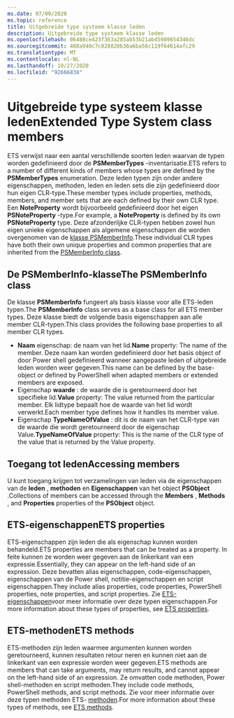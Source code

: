 ```yaml
---
ms.date: 07/09/2020
ms.topic: reference
title: Uitgebreide type systeem klasse leden
description: Uitgebreide type systeem klasse leden
ms.openlocfilehash: 06488ce423f363a285ab53b21ab45989654346dc
ms.sourcegitcommit: 488a940c7c828820b36a6ba56c119f64614afc29
ms.translationtype: MT
ms.contentlocale: nl-NL
ms.lasthandoff: 10/27/2020
ms.locfileid: "92666838"
---
```

# <a name="extended-type-system-class-members"></a><span data-ttu-id="d354c-103">Uitgebreide type systeem klasse leden</span><span class="sxs-lookup"><span data-stu-id="d354c-103">Extended Type System class members</span></span>

<span data-ttu-id="d354c-104">ETS verwijst naar een aantal verschillende soorten leden waarvan de typen worden gedefinieerd door de **PSMemberTypes** -inventarisatie.</span><span class="sxs-lookup"><span data-stu-id="d354c-104">ETS refers to a number of different kinds of members whose types are defined by the **PSMemberTypes** enumeration.</span></span> <span data-ttu-id="d354c-105">Deze leden typen zijn onder andere eigenschappen, methoden, leden en leden sets die zijn gedefinieerd door hun eigen CLR-type.</span><span class="sxs-lookup"><span data-stu-id="d354c-105">These member types include properties, methods, members, and member sets that are each defined by their own CLR type.</span></span> <span data-ttu-id="d354c-106">Een **NoteProperty** wordt bijvoorbeeld gedefinieerd door het eigen **PSNoteProperty** -type.</span><span class="sxs-lookup"><span data-stu-id="d354c-106">For example, a **NoteProperty** is defined by its own **PSNoteProperty** type.</span></span> <span data-ttu-id="d354c-107">Deze afzonderlijke CLR-typen hebben zowel hun eigen unieke eigenschappen als algemene eigenschappen die worden overgenomen van de [klasse PSMemberInfo](/dotnet/api/system.management.automation.psmemberinfo).</span><span class="sxs-lookup"><span data-stu-id="d354c-107">These individual CLR types have both their own unique properties and common properties that are inherited from the [PSMemberInfo class](/dotnet/api/system.management.automation.psmemberinfo).</span></span>

## <a name="the-psmemberinfo-class"></a><span data-ttu-id="d354c-108">De PSMemberInfo-klasse</span><span class="sxs-lookup"><span data-stu-id="d354c-108">The PSMemberInfo class</span></span>

<span data-ttu-id="d354c-109">De klasse **PSMemberInfo** fungeert als basis klasse voor alle ETS-leden typen.</span><span class="sxs-lookup"><span data-stu-id="d354c-109">The **PSMemberInfo** class serves as a base class for all ETS member types.</span></span> <span data-ttu-id="d354c-110">Deze klasse biedt de volgende basis eigenschappen aan alle member CLR-typen.</span><span class="sxs-lookup"><span data-stu-id="d354c-110">This class provides the following base properties to all member CLR types.</span></span>

- <span data-ttu-id="d354c-111">**Naam** eigenschap: de naam van het lid.</span><span class="sxs-lookup"><span data-stu-id="d354c-111">**Name** property: The name of the member.</span></span> <span data-ttu-id="d354c-112">Deze naam kan worden gedefinieerd door het basis object of door Power shell gedefinieerd wanneer aangepaste leden of uitgebreide leden worden weer gegeven.</span><span class="sxs-lookup"><span data-stu-id="d354c-112">This name can be defined by the base-object or defined by PowerShell when adapted members or extended members are exposed.</span></span>
- <span data-ttu-id="d354c-113">Eigenschap **waarde** : de waarde die is geretourneerd door het specifieke lid.</span><span class="sxs-lookup"><span data-stu-id="d354c-113">**Value** property: The value returned from the particular member.</span></span> <span data-ttu-id="d354c-114">Elk lidtype bepaalt hoe de waarde van het lid wordt verwerkt.</span><span class="sxs-lookup"><span data-stu-id="d354c-114">Each member type defines how it handles its member value.</span></span>
- <span data-ttu-id="d354c-115">Eigenschap **TypeNameOfValue** : dit is de naam van het CLR-type van de waarde die wordt geretourneerd door de eigenschap Value.</span><span class="sxs-lookup"><span data-stu-id="d354c-115">**TypeNameOfValue** property: This is the name of the CLR type of the value that is returned by the Value property.</span></span>

## <a name="accessing-members"></a><span data-ttu-id="d354c-116">Toegang tot leden</span><span class="sxs-lookup"><span data-stu-id="d354c-116">Accessing members</span></span>

<span data-ttu-id="d354c-117">U kunt toegang krijgen tot verzamelingen van leden via de eigenschappen van de **leden** , **methoden** en **Eigenschappen** van het object **PSObject** .</span><span class="sxs-lookup"><span data-stu-id="d354c-117">Collections of members can be accessed through the **Members** , **Methods** , and **Properties** properties of the **PSObject** object.</span></span>

## <a name="ets-properties"></a><span data-ttu-id="d354c-118">ETS-eigenschappen</span><span class="sxs-lookup"><span data-stu-id="d354c-118">ETS properties</span></span>

<span data-ttu-id="d354c-119">ETS-eigenschappen zijn leden die als eigenschap kunnen worden behandeld.</span><span class="sxs-lookup"><span data-stu-id="d354c-119">ETS properties are members that can be treated as a property.</span></span> <span data-ttu-id="d354c-120">In feite kunnen ze worden weer gegeven aan de linkerkant van een expressie.</span><span class="sxs-lookup"><span data-stu-id="d354c-120">Essentially, they can appear on the left-hand side of an expression.</span></span> <span data-ttu-id="d354c-121">Deze bevatten alias eigenschappen, code-eigenschappen, eigenschappen van de Power shell, notitie-eigenschappen en script eigenschappen.</span><span class="sxs-lookup"><span data-stu-id="d354c-121">They include alias properties, code properties, PowerShell properties, note properties, and script properties.</span></span> <span data-ttu-id="d354c-122">Zie [ETS-eigenschappen](properties.md)voor meer informatie over deze typen eigenschappen.</span><span class="sxs-lookup"><span data-stu-id="d354c-122">For more information about these types of properties, see [ETS properties](properties.md).</span></span>

## <a name="ets-methods"></a><span data-ttu-id="d354c-123">ETS-methoden</span><span class="sxs-lookup"><span data-stu-id="d354c-123">ETS methods</span></span>

<span data-ttu-id="d354c-124">ETS-methoden zijn leden waarmee argumenten kunnen worden geretourneerd, kunnen resultaten retour neren en kunnen niet aan de linkerkant van een expressie worden weer gegeven.</span><span class="sxs-lookup"><span data-stu-id="d354c-124">ETS methods are members that can take arguments, may return results, and cannot appear on the left-hand side of an expression.</span></span> <span data-ttu-id="d354c-125">Ze omvatten code methoden, Power shell-methoden en script methoden.</span><span class="sxs-lookup"><span data-stu-id="d354c-125">They include code methods, PowerShell methods, and script methods.</span></span>
<span data-ttu-id="d354c-126">Zie voor meer informatie over deze typen methoden ETS- [methoden](methods.md).</span><span class="sxs-lookup"><span data-stu-id="d354c-126">For more information about these types of methods, see [ETS methods](methods.md).</span></span>
